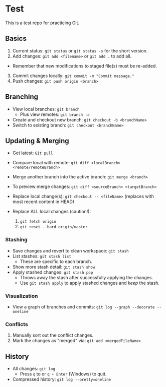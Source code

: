 # Test
This is a test repo for practicing Git.

## Basics
1. Current status: `git status` or `git status -s` for the short version.
2. Add changes: `git add <filename>` or `git add .` to add all.
  * Remember that new modifications to staged file(s) must be re-added.
3. Commit changes locally: `git commit -m "Commit message."`
4. Push changes: `git push origin <branch>`

## Branching
* View local branches: `git branch`
  * Plus view remotes: `git branch -a`
* Create and checkout new branch: `git checkout -b <branchName>`
* Switch to existing branch: `git checkout <branchName>`

## Updating & Merging
* Get latest: `Git pull`
* Compare local with remote: `git diff <localBranch> <remote/remoteBranch>`

* Merge another branch into the active branch: `git merge <branch>`
* To preview merge changes: `git diff <sourceBranch> <targetBranch>`

* Replace local change(s): `git checkout -- <fileName>` (replaces with most recent content in HEAD)
* Replace ALL local changes (caution!):
  1. `git fetch origin`
  2. `git reset --hard origin/master`

### Stashing
* Save changes and revert to clean workspace: `git stash`
* List stashes: `git stash list`
  * These are specific to each branch.
* Show more stash detail: `git stash show`
* Apply stashed changes: `git stash pop`
  * Throws away the stash after successfully applying the changes.
  * Use `git stash apply` to apply stashed changes and *keep* the stash.

### Visualization
* View a graph of branches and commits: `git log --graph --decorate --oneline`

### Conflicts
1. Manually sort out the conflict changes.
2. Mark the changes as "merged" via: `git add <mergedFileName>`

## History
* All changes: `git log`
  * Press `q` to or `q + Enter` (Windows) to quit.
* Compressed history: `git log --pretty=oneline`